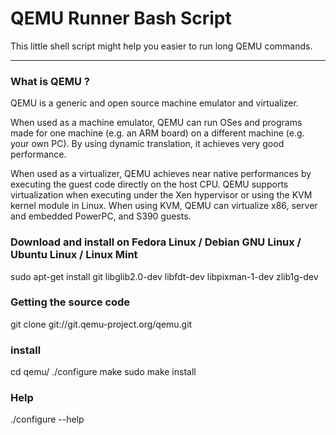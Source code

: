# QEMU Runner Bash Script
   This little shell script might help you easier to run long QEMU commands.




---
### What is QEMU ?
   QEMU is a generic and open source machine emulator and virtualizer.

   When used as a machine emulator, QEMU can run OSes and programs made for one machine (e.g. an ARM board) on a different machine (e.g. your own PC). By using dynamic translation, it achieves very good performance.

   When used as a virtualizer, QEMU achieves near native performances by executing the guest code directly on the host CPU. QEMU supports virtualization when executing under the Xen hypervisor or using the KVM kernel module in Linux. When using KVM, QEMU can virtualize x86, server and embedded PowerPC, and S390 guests.

### Download and install on Fedora Linux / Debian GNU Linux / Ubuntu Linux / Linux Mint
   sudo apt-get install git libglib2.0-dev libfdt-dev libpixman-1-dev zlib1g-dev

### Getting the source code
   git clone git://git.qemu-project.org/qemu.git

### install

   cd qemu/
   ./configure
   make
   sudo make install

### Help
   ./configure --help
